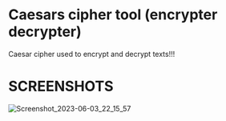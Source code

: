 # Caesars cipher tool (encrypter decrypter)
Caesar cipher used to encrypt and decrypt texts!!!

# SCREENSHOTS
![Screenshot_2023-06-03_22_15_57](https://github.com/blackheadn1g4/Caesars_Cipher-encrypt-decrypt/assets/106983176/8fdbe452-cb23-4cae-84f5-779168eeed6a)



